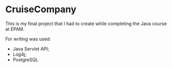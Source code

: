 # CruiseCompany
This is my final project that I had to create while completing the Java course at EPAM.

For writing was used:
- Java Servlet API;
- Log4j;
- PostgreSQL
